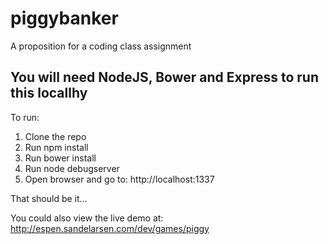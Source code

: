 # piggybanker
A proposition for a coding class assignment

## You will need NodeJS, Bower and Express to run this locallhy

To run:
1. Clone the repo
2. Run npm install
3. Run bower install
4. Run node debugserver
5. Open browser and go to: http://localhost:1337

That should be it...

You could also view the live demo at: http://espen.sandelarsen.com/dev/games/piggy


